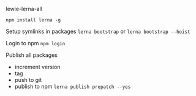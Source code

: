 lewie-lerna-all

`npm install lerna -g`

Setup symlinks in packages
`lerna bootstrap`
or
`lerna bootstrap --hoist`

Login to npm
`npm login`

Publish all packages

- increment version
- tag
- push to git
- publish to npm
  `lerna publish prepatch --yes`
